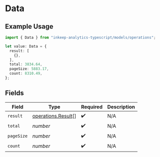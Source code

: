 # Data

## Example Usage

```typescript
import { Data } from "inkeep-analytics-typescript/models/operations";

let value: Data = {
  result: [
    {},
  ],
  total: 3834.64,
  pageSize: 5883.17,
  count: 8310.49,
};
```

## Fields

| Field                                                    | Type                                                     | Required                                                 | Description                                              |
| -------------------------------------------------------- | -------------------------------------------------------- | -------------------------------------------------------- | -------------------------------------------------------- |
| `result`                                                 | [operations.Result](../../models/operations/result.md)[] | :heavy_check_mark:                                       | N/A                                                      |
| `total`                                                  | *number*                                                 | :heavy_check_mark:                                       | N/A                                                      |
| `pageSize`                                               | *number*                                                 | :heavy_check_mark:                                       | N/A                                                      |
| `count`                                                  | *number*                                                 | :heavy_check_mark:                                       | N/A                                                      |